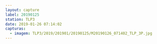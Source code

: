 ```yaml
---
layout: capture
label: 20190125
station: TLP3
date: 2019-01-26 07:14:02
capturas:
  - imagem: TLP3/2019/201901/20190125/M20190126_071402_TLP_3P.jpg
---
```

